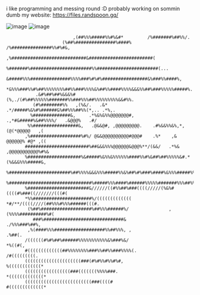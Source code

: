 i like programming and messing round :D probably working on sommin dumb
my website: https://files.randspoon.gq/

![image](https://user-images.githubusercontent.com/107148755/201308392-0e36172f-562a-4ed9-af3e-96de0a15e75d.gif)                  ![image](https://user-images.githubusercontent.com/107148755/201310044-75c2b65e-7e3d-4f75-8d18-fcd4b2b7ffa9.jpeg)


                                                                                                    
                                                                                                    
                             ,(##%%%#####%%#%&#*         /%#######%##%%/.                           
                         (%##%###############%####%  /%###############%%#%#&,                       
                      ,%############################&########################(                      
                     %#######%#######################%%#######################(...                  
                    &#####%%%###############%%%%###%#%#%#################&%###%%####%,              
                  *&%%%###%%#%##%%%%%%%%##%%###%%%%&%##%%####%%%%&&&%%##%###%%%%%#####%.            
               .&#%##%##%&&&%#            (%,./(#%##%%%%%%#######%%###%%%##%%%%%%%%%&&#%%.          
              (#%########%%   ,(%&/.   .&*       .*/#####%&%#%######&%##%%%##%%(*,.. .*%,.          
             %##############&,     .*%&%&%%@@@@@@@#,    .,*#&#####%&##%%%%/   .&@@@%   .#/          
            %%#################&,   .@&&@#, ,@@@@@@@@@.    .#%&&%%&%,*,     (@(*@@@@@   ,(          
           ,%###################%#%/ @&&@@@@@@@@@@#@@@#    .%*    ,&       @@@@@@% #@* ,((          
           ########################%##&&&%%%@@@@@@&@@@%**/(&&/   .*%&    ,@@@@@@@@@@@%#%&           
           %####################%&#####%&%%&%%%%%%####%%#%&##%##%%%%%&#.*(%&&&%%%#####&,            
           %#######################%##%%%%&&&%%%#####%%&%##%#%###%####%&%%%#####%%%&%#&.            
           %###############################%#####%%%####%######%%%%%#######%%%##%%%###/(//          
           %#######################&//////((#%%##%###((((/////(%&%#((((#%###((///////(((#(          
           *%%######################%/(((((((((((((  *#/**/((((////(##%%%#%%%######(((#.            
            (%##%###################%##%%%######%/               ,(%%%%##########%#(                
              ###%##############################&                      ./%%%###%##%,                
            ,%(####%%%###################%%##%%%, ,                         .%##(.                  
           /((((((#%#%##%######%%%%%%%%%%%&%###%&/                           *%((#(,                
           #(((((((((((((##%%%%%%%%###%%##%%###%%%%(.                        /#(((((((((.           
           (((((((((((((((((((((###(#%#%%#%%#%#,                            %((((((((((((*          
           (((((((((((((((((###(((((((%%%%###.                             *(((((((((((((*          
           (((((((((((((((((((((((((###((((#                               #(((((((((((((*          
           
           
